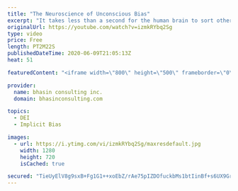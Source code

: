 ```yaml
---
title: "The Neuroscience of Unconscious Bias"
excerpt: "It takes less than a second for the human brain to sort other people into “like me” and “not like me” based on their age, race/ethnoculture, gender and more. In this video, Ritu Bhasin discusses the neuroscience of unconscious bias, the reptilian brain and why humans are hardwired to prefer “sameness”"
originalUrl: https://youtube.com/watch?v=izmkRYbq2Sg
type: video
price: Free
length: PT2M22S
publishedDateTime: 2020-06-09T21:05:13Z
heat: 51

featuredContent: "<iframe width=\"800\" height=\"500\" frameborder=\"0\" src=\"https://www.youtube.com/embed/izmkRYbq2Sg\" allow=\"accelerometer; autoplay; encrypted-media; gyroscope; picture-in-picture\" allowfullscreen></iframe>"

provider:
  name: bhasin consulting inc.
  domain: bhasinconsulting.com

topics:
  - DEI
  - Implicit Bias

images:
  - url: https://i.ytimg.com/vi/izmkRYbq2Sg/maxresdefault.jpg
    width: 1280
    height: 720
    isCached: true

secured: "TieUyElV8g9sxB+Fg1G1++xoEbZ/rAe75pIZDOfuckbMs1btIinBf+s6UX9GrZNR9vW2+BKId+jfDSZcd0Jdrl3bEQWuhCmx9SKwph+RYfiJwUAqzlGu6DCi0n4U3sXo0DyRmzyrz7BYWTnoqXCt6SPIH81eb+LZ9UGgs5ShlVi3dZOonitDsgkbhQ+VrpZbohU+2SdHdo8EYLa2oFXGgQu73hleaRt87tirwTnZH/XBkYVNI1LzzFSrqX4CMWMbm3EZqy6vgFIxPk05ZpOWUkxBHGlbCCvfLISBpKNqqDmmmpfUhHe0zdaM/TuCvqWSe6pWTmApX6hwORgo0fy3sEXrClhYVWuQCOa9Lwo8BESo5OqrVfSp5vjRsKBx0XY9Hv/Smgg4038rrB36VvBZDA==;BG8YfJATWn1+Jzh1OkYWxg=="
---
```



